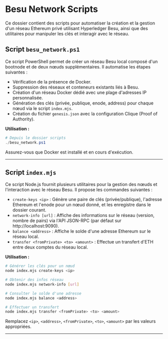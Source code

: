 # Besu Network Scripts

Ce dossier contient des scripts pour automatiser la création et la gestion d'un réseau Ethereum privé utilisant Hyperledger Besu, ainsi que des utilitaires pour manipuler les clés et interagir avec le réseau.

## Script `besu_network.ps1`

Ce script PowerShell permet de créer un réseau Besu local composé d'un bootnode et de deux nœuds supplémentaires. Il automatise les étapes suivantes :

- Vérification de la présence de Docker.
- Suppression des réseaux et conteneurs existants liés à Besu.
- Création d'un réseau Docker dédié avec une plage d'adresses IP personnalisée.
- Génération des clés (privée, publique, enode, address) pour chaque nœud via le script `index.mjs`.
- Création du fichier `genesis.json` avec la configuration Clique (Proof of Authority).

**Utilisation :**

```powershell
# Depuis le dossier scripts
./besu_network.ps1
```

Assurez-vous que Docker est installé et en cours d'exécution.

---

## Script `index.mjs`

Ce script Node.js fournit plusieurs utilitaires pour la gestion des nœuds et l'interaction avec le réseau Besu. Il propose les commandes suivantes :

- `create-keys <ip>` : Génère une paire de clés (privée/publique), l'adresse Ethereum et l'enode pour un nœud donné, et les enregistre dans le dossier courant.
- `network-info [url]` : Affiche des informations sur le réseau (version, nombre de pairs) via l'API JSON-RPC (par défaut sur http://localhost:9090).
- `balance <address>` : Affiche le solde d'une adresse Ethereum sur le réseau local.
- `transfer <fromPrivate> <to> <amount>` : Effectue un transfert d'ETH entre deux comptes du réseau local.

**Utilisation :**

```bash
# Générer les clés pour un nœud
node index.mjs create-keys <ip>

# Obtenir des infos réseau
node index.mjs network-info [url]

# Consulter le solde d'une adresse
node index.mjs balance <address>

# Effectuer un transfert
node index.mjs transfer <fromPrivate> <to> <amount>
```

Remplacez `<ip>`, `<address>`, `<fromPrivate>`, `<to>`, `<amount>` par les valeurs appropriées.

---